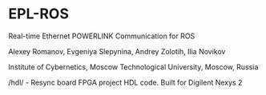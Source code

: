 # EPL-ROS

Real-time Ethernet POWERLINK Communication for ROS

Alexey Romanov,  Evgeniya Slepynina,  Andrey Zolotih, Ilia Novikov

Institute of Cybernetics, Moscow Technological University, Moscow, Russia

/hdl/  - Resync board FPGA project HDL code. Built for Digilent Nexys 2